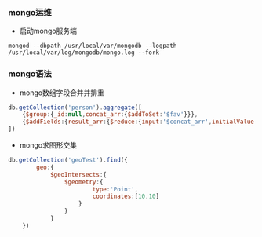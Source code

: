 ### mongo运维

* 启动mongo服务端

```shell
mongod --dbpath /usr/local/var/mongodb --logpath /usr/local/var/log/mongodb/mongo.log --fork
```





### mongo语法

* mongo数组字段合并并排重

```js
db.getCollection('person').aggregate([
    {$group:{_id:null,concat_arr:{$addToSet:'$fav'}}},
    {$addFields:{result_arr:{$reduce:{input:'$concat_arr',initialValue:[],in:{$setUnion:['$$value','$$this']}}}}}
])
```

* mongo求图形交集

```js
db.getCollection('geoTest').find({
        geo:{
            $geoIntersects:{
                $geometry:{
                        type:'Point',
                        coordinates:[10,10]
                    }
                }
            }
    })
```

